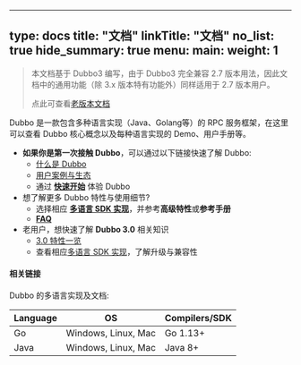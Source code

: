
---
type: docs
title: "文档"
linkTitle: "文档"
no_list: true
hide_summary: true
menu:
  main:
    weight: 1
---
> 本文档基于 Dubbo3 编写，由于 Dubbo3 完全兼容 2.7 版本用法，因此文档中的通用功能（除 3.x 版本特有功能外）同样适用于 2.7 版本用户。
>
> 点此可查看[老版本文档](../docsv2.7)
> 


Dubbo 是一款包含多种语言实现（Java、Golang等）的 RPC 服务框架，在这里可以查看 Dubbo 核心概念以及每种语言实现的 Demo、用户手册等。

* **如果你是第一次接触 Dubbo**，可以通过以下链接快速了解 Dubbo:
  * [什么是 Dubbo](what/overview)
  * [用户案例与生态](../../users/)
  * 通过 [**快速开始**](quickstart/) 体验 Dubbo
* 想了解更多 Dubbo 特性与使用细节?
  * 选择相应 [**多语言 SDK 实现**](mannual/)，并参考**高级特性**或**参考手册**
  * [**FAQ**](faq)
* 老用户，想快速了解 **Dubbo 3.0** 相关知识
  * [3.0 特性一览](whatsnew/)
  * 查看相应[多语言 SDK 实现](mannual/)，了解升级与兼容性

#### 相关链接
Dubbo 的多语言实现及文档:

Language | OS | Compilers/SDK  
-- | -- | -- 
Go|Windows, Linux, Mac|Go 1.13+  
Java|Windows, Linux, Mac|Java 8+  

